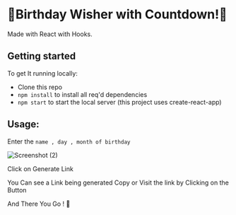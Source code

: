 # 🎉Birthday Wisher with Countdown!🎉

Made with React with Hooks.

## Getting started

To get It running locally:

- Clone this repo
- `npm install` to install all req'd dependencies
- `npm start` to start the local server (this project uses create-react-app)

## Usage: 

Enter the `name , day , month of birthday`

![Screenshot (2)](https://user-images.githubusercontent.com/68656122/165559425-14ae5279-661e-4697-8434-47b41ad6a424.png)

Click on Generate Link

You Can see a Link being generated Copy or Visit the link by Clicking on the Button

And There You Go ! 🎉
